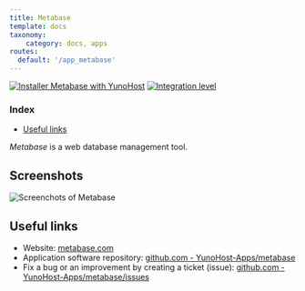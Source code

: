 ```yaml
---
title: Metabase
template: docs
taxonomy:
    category: docs, apps
routes:
  default: '/app_metabase'
---
```


[![Installer Metabase with YunoHost](https://install-app.yunohost.org/install-with-yunohost.svg)](https://install-app.yunohost.org/?app=metabase) [![Integration level](https://dash.yunohost.org/integration/metabase.svg)](https://dash.yunohost.org/appci/app/metabase)

### Index

- [Useful links](#useful-links)

*Metabase* is a web database management tool.

## Screenshots

![Screenchots of Metabase](https://github.com/YunoHost-Apps/metabase_ynh/blob/master/doc/screenshots/metabase-product-screenshot.png)

## Useful links

+ Website: [metabase.com](https://www.metabase.com/)
+ Application software repository: [github.com - YunoHost-Apps/metabase](https://github.com/YunoHost-Apps/metabase_ynh)
+ Fix a bug or an improvement by creating a ticket (issue): [github.com - YunoHost-Apps/metabase/issues](https://github.com/YunoHost-Apps/metabase_ynh/issues)
